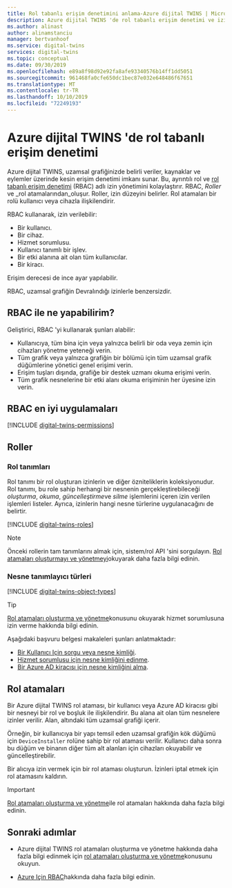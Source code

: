 ```yaml
---
title: Rol tabanlı erişim denetimini anlama-Azure dijital TWINS | Microsoft Docs
description: Azure dijital TWINS 'de rol tabanlı erişim denetimi ve izinleri yönetme hakkında bilgi edinin.
ms.author: alinast
author: alinamstanciu
manager: bertvanhoof
ms.service: digital-twins
services: digital-twins
ms.topic: conceptual
ms.date: 09/30/2019
ms.openlocfilehash: e89a8f98d92e92fa8afe93340576b14ff1dd5051
ms.sourcegitcommit: 961468fa0cfe650dc1bec87e032e648486f67651
ms.translationtype: MT
ms.contentlocale: tr-TR
ms.lasthandoff: 10/10/2019
ms.locfileid: "72249193"
---
```

# <a name="role-based-access-control-in-azure-digital-twins"></a>Azure dijital TWINS 'de rol tabanlı erişim denetimi

Azure dijital TWINS, uzamsal grafiğinizde belirli veriler, kaynaklar ve eylemler üzerinde kesin erişim denetimi imkanı sunar. Bu, ayrıntılı rol ve [rol tabanlı erişim denetimi](https://docs.microsoft.com/azure/role-based-access-control/) (RBAC) adlı izin yönetimini kolaylaştırır. RBAC, _Roller_ ve _rol atamalarından_oluşur. Roller, izin düzeyini belirler. Rol atamaları bir rolü kullanıcı veya cihazla ilişkilendirir.

RBAC kullanarak, izin verilebilir:

- Bir kullanıcı.
- Bir cihaz.
- Hizmet sorumlusu.
- Kullanıcı tanımlı bir işlev.
- Bir etki alanına ait olan tüm kullanıcılar.
- Bir kiracı.

Erişim derecesi de ince ayar yapılabilir.

RBAC, uzamsal grafiğin Devralındığı izinlerle benzersizdir.

## <a name="what-can-i-do-with-rbac"></a>RBAC ile ne yapabilirim?

Geliştirici, RBAC 'yi kullanarak şunları alabilir:

- Kullanıcıya, tüm bina için veya yalnızca belirli bir oda veya zemin için cihazları yönetme yeteneği verin.
- Tüm grafik veya yalnızca grafiğin bir bölümü için tüm uzamsal grafik düğümlerine yönetici genel erişimi verin.
- Erişim tuşları dışında, grafiğe bir destek uzmanı okuma erişimi verin.
- Tüm grafik nesnelerine bir etki alanı okuma erişiminin her üyesine izin verin.

## <a name="rbac-best-practices"></a>RBAC en iyi uygulamaları

[!INCLUDE [digital-twins-permissions](../../includes/digital-twins-rbac-best-practices.md)]

## <a name="roles"></a>Roller

### <a name="role-definitions"></a>Rol tanımları

Rol tanımı bir rol oluşturan izinlerin ve diğer özniteliklerin koleksiyonudur. Rol tanımı, bu role sahip herhangi bir nesnenin gerçekleştirebileceği *oluşturma*, *okuma*, *güncelleştirme*ve *silme* işlemlerini içeren izin verilen işlemleri listeler. Ayrıca, izinlerin hangi nesne türlerine uygulanacağını de belirtir.

[!INCLUDE [digital-twins-roles](../../includes/digital-twins-roles.md)]

>[!NOTE]
> Önceki rollerin tam tanımlarını almak için, sistem/rol API 'sini sorgulayın.
> [Rol atamaları oluşturmayı ve yönetmeyi](./security-create-manage-role-assignments.md#retrieve-all-roles)okuyarak daha fazla bilgi edinin.

### <a name="object-identifier-types"></a>Nesne tanımlayıcı türleri

[!INCLUDE [digital-twins-object-types](../../includes/digital-twins-object-id-types.md)]

>[!TIP]
> [Rol atamaları oluşturma ve yönetme](./security-create-manage-role-assignments.md#grant-permissions-to-your-service-principal)konusunu okuyarak hizmet sorumlusuna izin verme hakkında bilgi edinin.

Aşağıdaki başvuru belgesi makaleleri şunları anlatmaktadır:

- [Bir Kullanıcı Için sorgu veya nesne kimliği](https://docs.microsoft.com/powershell/module/azuread/get-azureaduser?view=azureadps-2.0).
- [Hizmet sorumlusu için nesne kimliğini edinme](https://docs.microsoft.com/powershell/module/az.resources/get-azadserviceprincipal).
- [Bir Azure AD kiracısı için nesne kimliğini alma](../active-directory/develop/quickstart-create-new-tenant.md).

## <a name="role-assignments"></a>Rol atamaları

Bir Azure dijital TWINS rol ataması, bir kullanıcı veya Azure AD kiracısı gibi bir nesneyi bir rol ve boşluk ile ilişkilendirir. Bu alana ait olan tüm nesnelere izinler verilir. Alan, altındaki tüm uzamsal grafiği içerir.

Örneğin, bir kullanıcıya bir yapı temsil eden uzamsal grafiğin kök düğümü için `DeviceInstaller` rolüne sahip bir rol ataması verilir. Kullanıcı daha sonra bu düğüm ve binanın diğer tüm alt alanları için cihazları okuyabilir ve güncelleştirebilir.

Bir alıcıya izin vermek için bir rol ataması oluşturun. İzinleri iptal etmek için rol atamasını kaldırın.

>[!IMPORTANT]
> [Rol atamaları oluşturma ve yönetme](./security-create-manage-role-assignments.md)ile rol atamaları hakkında daha fazla bilgi edinin.

## <a name="next-steps"></a>Sonraki adımlar

- Azure dijital TWINS rol atamaları oluşturma ve yönetme hakkında daha fazla bilgi edinmek için [rol atamaları oluşturma ve yönetme](./security-create-manage-role-assignments.md)konusunu okuyun.

- [Azure Için RBAC](https://docs.microsoft.com/azure/role-based-access-control/)hakkında daha fazla bilgi edinin.
